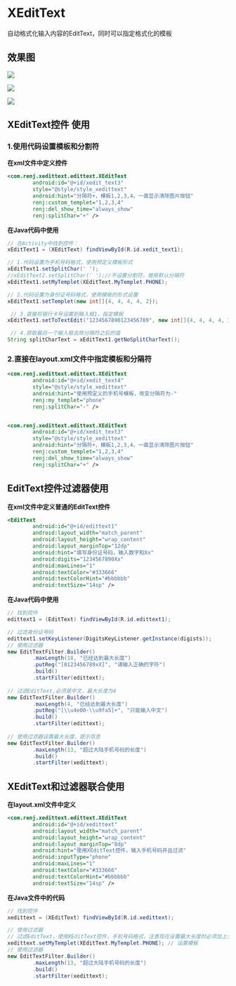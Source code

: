 # XEditText
自动格式化输入内容的EditText，同时可以指定格式化的模板

## 效果图
![](https://github.com/itrenjunhua/XEditText/raw/master/image1.gif)

![](https://github.com/itrenjunhua/XEditText/raw/master/image2.gif)

![](https://github.com/itrenjunhua/XEditText/raw/master/image3.gif)

## XEditText控件 使用
### 1.使用代码设置模板和分割符
<b>在xml文件中定义控件</b>
``` xml
<com.renj.xedittext.edittext.XEditText
        android:id="@+id/xedit_text3"
        style="@style/style_xedittext"
        android:hint="分隔符+，模板1,2,3,4，一直显示清除图片按钮"
        renj:custom_templet="1,2,3,4"
        renj:del_show_time="always_show"
        renj:splitChar="+" />
```

<b>在Java代码中使用</b>
``` java
// 在Activity中找到控件：
xEditText1 = (XEditText) findViewById(R.id.xedit_text1);

// 1.代码设置为手机号码格式，使用预定义模板形式
xEditText1.setSplitChar(' ');
//xEditText2.setSplitChar(' ');//不设置分割符，使用默认分隔符
xEditText1.setMyTemplet(XEditText.MyTemplet.PHONE);

// 2.代码设置为身份证号码格式，使用模板的形式设置
xEditText1.setTemplet(new int[]{4, 4, 4, 4, 2});

 // 3.直接将银行卡号设置到输入框1，指定模板
xEditText1.setToTextEdit("1234567890123456789", new int[]{4, 4, 4, 4, 3}, ' ');

 // 4.获取最后一个输入框去除分隔符之后的值
String splitCharText = xEditText1.getNoSplitCharText();
```
### 2.直接在layout.xml文件中指定模板和分隔符
``` xml
<com.renj.xedittext.edittext.XEditText
        android:id="@+id/xedit_text4"
        style="@style/style_xedittext"
        android:hint="使用预定义的手机号模板，改变分隔符为-"
        renj:my_templet="phone"
        renj:splitChar="-" />


<com.renj.xedittext.edittext.XEditText
        android:id="@+id/xedit_text3"
        style="@style/style_xedittext"
        android:hint="分隔符+，模板1,2,3,4，一直显示清除图片按钮"
        renj:custom_templet="1,2,3,4"
        renj:del_show_time="always_show"
        renj:splitChar="+" />
```
## EditText控件过滤器使用
<b>在xml文件中定义普通的EditText控件</b>
``` xml
<EditText
        android:id="@+id/edittext1"
        android:layout_width="match_parent"
        android:layout_height="wrap_content"
        android:layout_marginTop="12dp"
        android:hint="填写身份证号码，输入数字和Xx"
        android:digits="1234567890Xx"
        android:maxLines="1"
        android:textColor="#333666"
        android:textColorHint="#bbbbbb"
        android:textSize="14sp" />
```
<b>在Java代码中使用</b>
``` java
// 找到控件
edittext1 = (EditText) findViewById(R.id.edittext1);

// 过滤身份证号码
edittext1.setKeyListener(DigitsKeyListener.getInstance(digists));
// 使用过滤器
new EditTextFilter.Builder()
        .maxLength(18, "已经达到最大长度")
        .putReg("[0123456789xX]", "请输入正确的字符")
        .build()
        .startFilter(edittext);
        
// 过滤EditText,必须是中文，最大长度为4
new EditTextFilter.Builder()
        .maxLength(4, "已经达到最大长度")
        .putReg("[\\u4e00-\\u9fa5]+", "只能输入中文")
        .build()
        .startFilter(edittext);
        
// 使用过滤器设置最大长度，提示信息
new EditTextFilter.Builder()
        .maxLength(13, "超过大陆手机号码的长度")
        .build()
        .startFilter(xedittext);
```

## XEditText和过滤器联合使用
<b>在layout.xml文件中定义</b>
``` xml
<com.renj.xedittext.edittext.XEditText
        android:id="@+id/xedittext"
        android:layout_width="match_parent"
        android:layout_height="wrap_content"
        android:layout_marginTop="8dp"
        android:hint="使用XEditText控件，输入手机号码并且过滤"
        android:inputType="phone"
        android:maxLines="1"
        android:textColor="#333666"
        android:textColorHint="#bbbbbb"
        android:textSize="14sp" />
```

<b>在Java文件中的代码</b>
``` java
// 找到控件
xedittext = (XEditText) findViewById(R.id.xedittext);

// 使用过滤器
// 过滤EditText，使用XEditText控件，手机号码格式，注意现在设置最大长度时必须加上分隔符的个数
xedittext.setMyTemplet(XEditText.MyTemplet.PHONE); // 设置模板
// 使用过滤器
new EditTextFilter.Builder()
        .maxLength(13, "超过大陆手机号码的长度")
        .build()
        .startFilter(xedittext);
```
